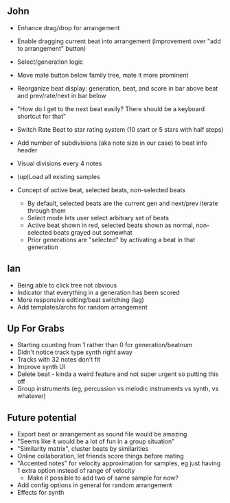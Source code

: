 John
----

* Enhance drag/drop for arrangement
* Enable dragging current beat into arrangement (improvement over "add to arrangement" button)
* Select/generation logic
* Move mate button below family tree, mate it more prominent
* Reorganize beat display: generation, beat, and score in bar above beat and prev/rate/next in bar below
* "How do I get to the next beat easily? There should be a keyboard shortcut for that"
* Switch Rate Beat to star rating system (10 start or 5 stars with half steps)
* Add number of subdivisions (aka note size in our case) to beat info header
* Visual divisions every 4 notes
* (up)Load all existing samples

* Concept of active beat, selected beats, non-selected beats
    * By default, selected beats are the current gen and next/prev iterate through them
    * Select mode lets user select arbitrary set of beats
    * Active beat shown in red, selected beats shown as normal, non-selected beats grayed out somewhat
    * Prior generations are "selected" by activating a beat in that generation


Ian
---

* Being able to click tree not obvious
* Indicator that everything in a generation has been scored
* More responsive editing/beat switching (lag)
* Add templates/archs for random arrangement



Up For Grabs
------------

* Starting counting from 1 rather than 0 for generation/beatnum
* Didn't notice track type synth right away
* Tracks with 32 notes don't fit
* Improve synth UI
* Delete beat - kinda a weird feature and not super urgent so putting this off
* Group instruments (eg, percussion vs melodic instruments vs synth, vs whatever)


Future potential
----------------

* Export beat or arrangement as sound file would be amazing
* "Seems like it would be a lot of fun in a group situation"
* "Similarity matrix", cluster beats by similarities
* Online collaboration, let friends score things before mating
* "Accented notes" for velocity approximation for samples, eg just having 1 extra option instead of range of velocity
    * Make it possible to add two of same sample for now?
* Add config options in general for random arrangement
* Effects for synth